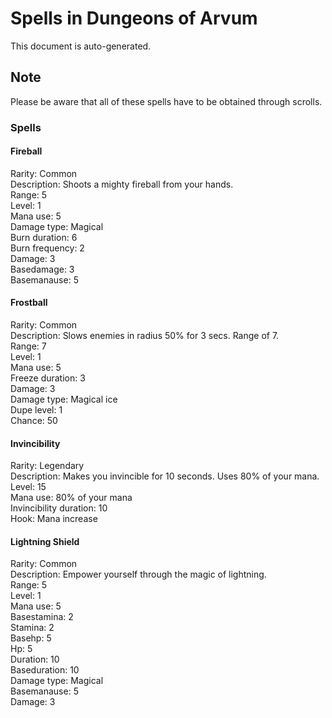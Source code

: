 # Spells in Dungeons of Arvum
  
This document is auto-generated.

## Note
Please be aware that all of these spells have to be obtained through scrolls.

### Spells

#### Fireball
Rarity: Common
<br>  Description: Shoots a mighty fireball from your hands.
<br>  Range: 5
<br>  Level: 1
<br>  Mana use: 5
<br>  Damage type: Magical
<br>  Burn duration: 6
<br>  Burn frequency: 2
<br>  Damage: 3
<br>  Basedamage: 3
<br>  Basemanause: 5
<br>  
#### Frostball
Rarity: Common
<br>  Description: Slows enemies in radius 50% for 3 secs. Range of 7.
<br>  Range: 7
<br>  Level: 1
<br>  Mana use: 5
<br>  Freeze duration: 3
<br>  Damage: 3
<br>  Damage type: Magical ice
<br>  Dupe level: 1
<br>  Chance: 50
<br>  
#### Invincibility
Rarity: Legendary
<br>  Description: Makes you invincible for 10 seconds. Uses 80% of your mana.
<br>  Level: 15
<br>  Mana use: 80% of your mana
<br>  Invincibility duration: 10
<br>  Hook: Mana increase
<br>  
#### Lightning Shield
Rarity: Common
<br>  Description: Empower yourself through the magic of lightning.
<br>  Range: 5
<br>  Level: 1
<br>  Mana use: 5
<br>  Basestamina: 2
<br>  Stamina: 2
<br>  Basehp: 5
<br>  Hp: 5
<br>  Duration: 10
<br>  Baseduration: 10
<br>  Damage type: Magical
<br>  Basemanause: 5
<br>  Damage: 3
<br>  